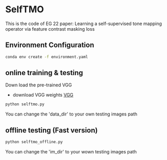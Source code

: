 # SelfTMO
This is the code of EG 22 paper: Learning a self-supervised tone mapping operator via feature contrast masking loss

## Environment Configuration
```bash
conda env create -f environment.yaml
```

## online training & testing
Down load the pre-trained VGG
- download VGG weights [VGG](https://drive.google.com/file/d/1C4VJTAyNjDcc2tQwRUkZIwLPKEiClVVl/view?usp=sharing)
```bash
python selftmo.py 
```
You can change the 'data_dir' to your own testing images path

## offline testing (Fast version)
```bash
python selftmo_offline.py
```
You can change the 'im_dir' to your wown testing images path
